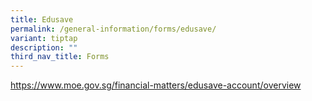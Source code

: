 ```yaml
---
title: Edusave
permalink: /general-information/forms/edusave/
variant: tiptap
description: ""
third_nav_title: Forms
---
```

<p><a href="https://www.moe.gov.sg/financial-matters/edusave-account/overview" rel="noopener noreferrer nofollow" target="_blank">https://www.moe.gov.sg/financial-matters/edusave-account/overview</a></p>